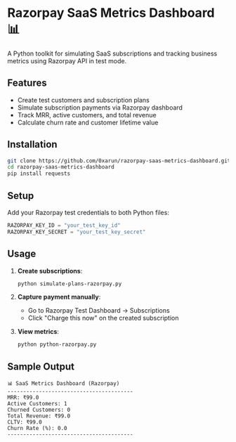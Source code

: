 # Razorpay SaaS Metrics Dashboard 📊

A Python toolkit for simulating SaaS subscriptions and tracking business metrics using Razorpay API in test mode.

## Features

- Create test customers and subscription plans
- Simulate subscription payments via Razorpay dashboard
- Track MRR, active customers, and total revenue
- Calculate churn rate and customer lifetime value

## Installation

```bash
git clone https://github.com/0xarun/razorpay-saas-metrics-dashboard.git
cd razorpay-saas-metrics-dashboard
pip install requests
```

## Setup

Add your Razorpay test credentials to both Python files:

```python
RAZORPAY_KEY_ID = "your_test_key_id"
RAZORPAY_KEY_SECRET = "your_test_key_secret"
```

## Usage

1. **Create subscriptions**:
   ```bash
   python simulate-plans-razorpay.py
   ```

2. **Capture payment manually**:
   - Go to Razorpay Test Dashboard → Subscriptions
   - Click "Charge this now" on the created subscription

3. **View metrics**:
   ```bash
   python python-razorpay.py
   ```

## Sample Output

```
📊 SaaS Metrics Dashboard (Razorpay)
----------------------------------------
MRR: ₹99.0
Active Customers: 1
Churned Customers: 0
Total Revenue: ₹99.0
CLTV: ₹99.0
Churn Rate (%): 0.0
----------------------------------------
```
